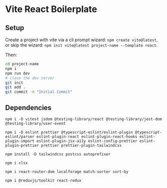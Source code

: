 # Vite React Boilerplate

## Setup

Create a project with vite via a cli prompt wizard: `npm create vite@latest`,
or skip the wizard: `npm init vite@latest project-name --template react`.

Then:

```sh
cd project-name
npm i
npm run dev
# close the dev server
git init
git add .
git commit -m "Initial Commit"
```

## Dependencies

`npm i -D vitest jsdom @testing-library/react @testing-library/jest-dom @testing-library/user-event`

`npm i -D eslint prettier @typescript-eslint/eslint-plugin @typescript-eslint/parser eslint-plugin-react eslint-plugin-react-hooks eslint-plugin-import eslint-plugin-jsx-a11y eslint-config-prettier eslint-plugin-prettier prettier prettier-plugin-tailwindcss`

`npm install -D tailwindcss postcss autoprefixer`

`npm i clsx`

`npm i react-router-dom localforage match-sorter sort-by`

`npm i @reduxjs/toolkit react-redux`